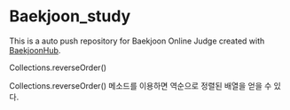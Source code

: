 # Baekjoon_study
This is a auto push repository for Baekjoon Online Judge created with [BaekjoonHub](https://github.com/BaekjoonHub/BaekjoonHub).


Collections.reverseOrder()
 
Collections.reverseOrder() 메소드를 이용하면 역순으로 정렬된 배열을 얻을 수 있다.
